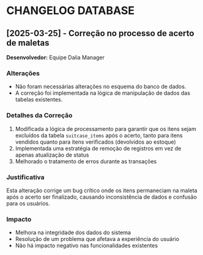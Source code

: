 
# CHANGELOG DATABASE

## [2025-03-25] - Correção no processo de acerto de maletas
**Desenvolvedor:** Equipe Dalia Manager

### Alterações
- Não foram necessárias alterações no esquema do banco de dados.
- A correção foi implementada na lógica de manipulação de dados das tabelas existentes.

### Detalhes da Correção
1. Modificada a lógica de processamento para garantir que os itens sejam excluídos da tabela `suitcase_items` após o acerto, tanto para itens vendidos quanto para itens verificados (devolvidos ao estoque)
2. Implementada uma estratégia de remoção de registros em vez de apenas atualização de status
3. Melhorado o tratamento de erros durante as transações

### Justificativa
Esta alteração corrige um bug crítico onde os itens permaneciam na maleta após o acerto ser finalizado, causando inconsistência de dados e confusão para os usuários.

### Impacto
- Melhora na integridade dos dados do sistema
- Resolução de um problema que afetava a experiência do usuário
- Não há impacto negativo nas funcionalidades existentes
